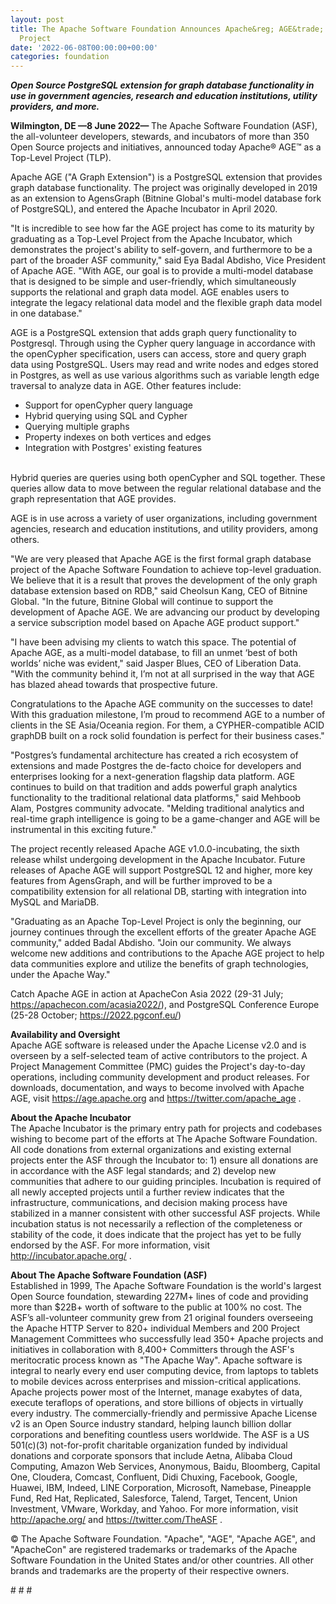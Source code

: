 ```yaml
---
layout: post
title: The Apache Software Foundation Announces Apache&reg; AGE&trade; as a Top-Level
  Project
date: '2022-06-08T00:00:00+00:00'
categories: foundation
---
```

<p><b><i>Open Source PostgreSQL extension for graph database functionality in use in government agencies, research and education institutions, utility providers, and more.</i></b></p><p><b>Wilmington, DE —8 June 2022— </b>The Apache Software Foundation (ASF), the all-volunteer developers, stewards, and incubators of more than 350 Open Source projects and initiatives, announced today Apache® AGE™ as a Top-Level Project (TLP).</p><p>Apache AGE ("A Graph Extension") is a PostgreSQL extension that provides graph database functionality. The project was originally developed in 2019 as an extension to AgensGraph (Bitnine Global's multi-model database fork of PostgreSQL), and entered the Apache Incubator in April 2020.</p><p>"It is incredible to see how far the AGE project has come to its maturity by graduating as a Top-Level Project from the Apache Incubator, which demonstrates the project's ability to self-govern, and furthermore to be a part of the broader ASF community," said Eya Badal Abdisho, Vice President of Apache AGE. "With AGE, our goal is to provide a multi-model database that is designed to be simple and user-friendly, which simultaneously supports the relational and graph data model. AGE enables users to integrate the legacy relational data model and the flexible graph data model in one database."</p><p>AGE is a PostgreSQL extension that adds graph query functionality to Postgresql. Through using the Cypher query language in accordance with the openCypher specification, users can access, store and query graph data using PostgreSQL. Users may read and write nodes and edges stored in Postgres, as well as use various algorithms such as variable length edge traversal to analyze data in AGE. Other features include:</p><ul><li>Support for openCypher query language</li><li>Hybrid querying using SQL and Cypher</li><li>Querying multiple graphs</li><li>Property indexes on both vertices and edges</li><li>Integration with Postgres' existing features</li></ul><p><br>Hybrid queries are queries using both openCypher and SQL together. These queries allow data to move between the regular relational database and the graph representation that AGE provides.<br></p><p>AGE is in use across a variety of user organizations, including government agencies, research and education institutions, and utility providers, among others.</p><p>"We are very pleased that Apache AGE is the first formal graph database project of the Apache Software Foundation to achieve top-level graduation. We believe that it is a result that proves the development of the only graph database extension based on RDB," said Cheolsun Kang, CEO of Bitnine Global. "In the future, Bitnine Global will continue to support the development of Apache AGE. We are advancing our product by developing a service subscription model based on Apache AGE product support."</p><p>"I have been advising my clients to watch this space. The potential of Apache AGE, as a multi-model database, to fill an unmet ‘best of both worlds’ niche was evident," said Jasper Blues, CEO of Liberation Data. "With the community behind it, I’m not at all surprised in the way that AGE has blazed ahead towards that prospective future.</p><p>Congratulations to the Apache AGE community on the successes to date! With this graduation milestone, I’m proud to recommend AGE to a number of clients in the SE Asia/Oceania region. For them, a CYPHER-compatible ACID graphDB built on a rock solid foundation is perfect for their business cases."</p><p>"Postgres’s fundamental architecture has created a rich ecosystem of extensions and made Postgres the de-facto choice for developers and enterprises looking for a next-generation flagship data platform. AGE continues to build on that tradition and adds powerful graph analytics functionality to the traditional relational data platforms," said Mehboob Alam, Postgres community advocate. "Melding traditional analytics and real-time graph intelligence is going to be a game-changer and AGE will be instrumental in this exciting future."</p><p>The project recently released Apache AGE v1.0.0-incubating, the sixth release whilst undergoing development in the Apache Incubator. Future releases of Apache AGE will support PostgreSQL 12 and higher, more key features from AgensGraph, and will be further improved to be a compatibility extension for all relational DB, starting with integration into MySQL and MariaDB.</p><p>"Graduating as an Apache Top-Level Project is only the beginning, our journey continues through the excellent efforts of the greater Apache AGE community," added Badal Abdisho. "Join our community. We always welcome new additions and contributions to the Apache AGE project to help data communities explore and utilize the benefits of graph technologies, under the Apache Way."</p><p>Catch Apache AGE in action at ApacheCon Asia 2022 (29-31 July; <a href="https://apachecon.com/acasia2022/" target="_blank">https://apachecon.com/acasia2022/</a>), and PostgreSQL Conference Europe (25-28 October; <a href="https://2022.pgconf.eu/" target="_blank">https://2022.pgconf.eu/</a>)</p><p><b>Availability and Oversight<br></b>Apache AGE software is released under the Apache License v2.0 and is overseen by a self-selected team of active contributors to the project. A Project Management Committee (PMC) guides the Project's day-to-day operations, including community development and product releases. For downloads, documentation, and ways to become involved with Apache AGE, visit <a href="https://age.apache.org" target="_blank" style="background-color: rgb(255, 255, 255);">https://age.apache.org</a> and <a href="https://twitter.com/apache_age" target="_blank" style="background-color: rgb(255, 255, 255);">https://twitter.com/apache_age</a> .</p><p><b>About the Apache Incubator<br></b>The Apache Incubator is the primary entry path for projects and codebases wishing to become part of the efforts at The Apache Software Foundation. All code donations from external organizations and existing external projects enter the ASF through the Incubator to: 1) ensure all donations are in accordance with the ASF legal standards; and 2) develop new communities that adhere to our guiding principles. Incubation is required of all newly accepted projects until a further review indicates that the infrastructure, communications, and decision making process have stabilized in a manner consistent with other successful ASF projects. While incubation status is not necessarily a reflection of the completeness or stability of the code, it does indicate that the project has yet to be fully endorsed by the ASF. For more information, visit <a href="http://incubator.apache.org/" target="_blank" style="background-color: rgb(255, 255, 255);">http://incubator.apache.org/</a><a href="http://incubator.apache.org/" target="_blank" style="background-color: rgb(255, 255, 255);"></a>&nbsp;.&nbsp;</p><p><b>About The Apache Software Foundation (ASF)<br></b>Established in 1999, The Apache Software Foundation is the world's largest Open Source foundation, stewarding 227M+ lines of code and providing more than $22B+ worth of software to the public at 100% no cost. The ASF’s all-volunteer community grew from 21 original founders overseeing the Apache HTTP Server to 820+ individual Members and 200 Project Management Committees who successfully lead 350+ Apache projects and initiatives in collaboration with 8,400+ Committers through the ASF's meritocratic process known as "The Apache Way". Apache software is integral to nearly every end user computing device, from laptops to tablets to mobile devices across enterprises and mission-critical applications. Apache projects power most of the Internet, manage exabytes of data, execute teraflops of operations, and store billions of objects in virtually every industry. The commercially-friendly and permissive Apache License v2 is an Open Source industry standard, helping launch billion dollar corporations and benefiting countless users worldwide. The ASF is a US 501(c)(3) not-for-profit charitable organization funded by individual donations and corporate sponsors that include Aetna, Alibaba Cloud Computing, Amazon Web Services, Anonymous, Baidu, Bloomberg, Capital One, Cloudera, Comcast, Confluent, Didi Chuxing, Facebook, Google, Huawei, IBM, Indeed, LINE Corporation, Microsoft, Namebase, Pineapple Fund, Red Hat, Replicated, Salesforce, Talend, Target, Tencent, Union Investment, VMware, Workday, and Yahoo. For more information, visit <a href="http://apache.org/" target="_blank" style="background-color: rgb(255, 255, 255);">http://apache.org/</a> and <a href="https://twitter.com/TheASF" target="_blank" style="background-color: rgb(255, 255, 255);">https://twitter.com/TheASF</a><a href="https://twitter.com/TheASF" target="_blank" style="background-color: rgb(255, 255, 255);"></a>&nbsp;.&nbsp;</p><p>© The Apache Software Foundation. "Apache", "AGE", "Apache AGE", and "ApacheCon" are registered trademarks or trademarks of the Apache Software Foundation in the United States and/or other countries. All other brands and trademarks are the property of their respective owners.</p><p># # #</p>
